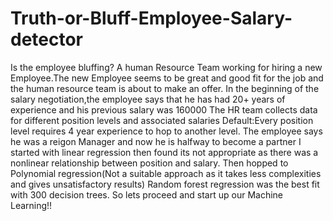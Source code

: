 # Truth-or-Bluff-Employee-Salary-detector
Is the employee bluffing?
A human Resource Team working for hiring a new Employee.The new Employee seems to be great and good fit for the job and the human resource team is about to make an offer.
In the beginning of the salary negotiation,the employee says that he has had 20+ years of experience and his previous salary was 160000
The HR team collects data for different position levels and associated salaries
Default:Every position level requires 4 year experience to hop to another level.
The employee says he was a reigon Manager and now he is halfway to become a partner
I started with linear regression then found its not appropriate as there was a nonlinear relationship between position and salary.
Then hopped to Polynomial regression(Not a suitable approach as it takes less complexities and gives unsatisfactory results)
Random forest regression was the best fit with 300 decision trees.
So lets proceed and start up our Machine Learning!!
